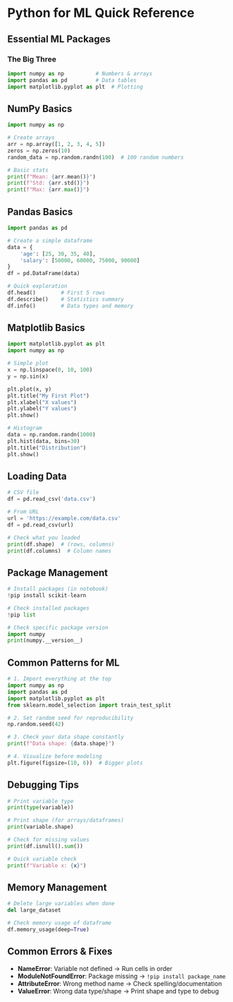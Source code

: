 # Python for ML Quick Reference

## Essential ML Packages

### The Big Three
```python
import numpy as np          # Numbers & arrays
import pandas as pd         # Data tables  
import matplotlib.pyplot as plt  # Plotting
```

## NumPy Basics
```python
import numpy as np

# Create arrays
arr = np.array([1, 2, 3, 4, 5])
zeros = np.zeros(10)
random_data = np.random.randn(100)  # 100 random numbers

# Basic stats
print(f"Mean: {arr.mean()}")
print(f"Std: {arr.std()}")
print(f"Max: {arr.max()}")
```

## Pandas Basics
```python
import pandas as pd

# Create a simple dataframe
data = {
    'age': [25, 30, 35, 40],
    'salary': [50000, 60000, 75000, 90000]
}
df = pd.DataFrame(data)

# Quick exploration
df.head()        # First 5 rows
df.describe()    # Statistics summary
df.info()        # Data types and memory
```

## Matplotlib Basics
```python
import matplotlib.pyplot as plt
import numpy as np

# Simple plot
x = np.linspace(0, 10, 100)
y = np.sin(x)

plt.plot(x, y)
plt.title("My First Plot")
plt.xlabel("X values")
plt.ylabel("Y values")
plt.show()

# Histogram
data = np.random.randn(1000)
plt.hist(data, bins=30)
plt.title("Distribution")
plt.show()
```

## Loading Data
```python
# CSV file
df = pd.read_csv('data.csv')

# From URL
url = 'https://example.com/data.csv'
df = pd.read_csv(url)

# Check what you loaded
print(df.shape)  # (rows, columns)
print(df.columns)  # Column names
```

## Package Management
```python
# Install packages (in notebook)
!pip install scikit-learn

# Check installed packages
!pip list

# Check specific package version
import numpy
print(numpy.__version__)
```

## Common Patterns for ML
```python
# 1. Import everything at the top
import numpy as np
import pandas as pd
import matplotlib.pyplot as plt
from sklearn.model_selection import train_test_split

# 2. Set random seed for reproducibility
np.random.seed(42)

# 3. Check your data shape constantly
print(f"Data shape: {data.shape}")

# 4. Visualize before modeling
plt.figure(figsize=(10, 6))  # Bigger plots
```

## Debugging Tips
```python
# Print variable type
print(type(variable))

# Print shape (for arrays/dataframes)
print(variable.shape)

# Check for missing values
print(df.isnull().sum())

# Quick variable check
print(f"Variable x: {x}")
```

## Memory Management
```python
# Delete large variables when done
del large_dataset

# Check memory usage of dataframe
df.memory_usage(deep=True)
```

## Common Errors & Fixes
- **NameError**: Variable not defined → Run cells in order
- **ModuleNotFoundError**: Package missing → `!pip install package_name`
- **AttributeError**: Wrong method name → Check spelling/documentation
- **ValueError**: Wrong data type/shape → Print shape and type to debug